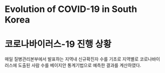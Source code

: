 # Evolution of COVID-19 in South Korea
# 코로나바이러스-19 진행 상황

매일 질병관리본부에서 발표하는 지역내 신규확진자 수를 기초로 지역별로 코로나바이러스에 도출된 사람 수를 베이지안 통계기법으로 예측한 결과를 계산하였다.
